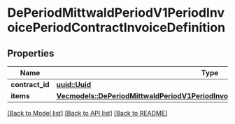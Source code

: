 # DePeriodMittwaldPeriodV1PeriodInvoicePeriodContractInvoiceDefinition

## Properties

Name | Type | Description | Notes
------------ | ------------- | ------------- | -------------
**contract_id** | [**uuid::Uuid**](uuid::Uuid.md) |  | 
**items** | [**Vec<models::DePeriodMittwaldPeriodV1PeriodInvoicePeriodContractItemInvoiceDefinition>**](de.mittwald.v1.invoice.ContractItemInvoiceDefinition.md) |  | 

[[Back to Model list]](../README.md#documentation-for-models) [[Back to API list]](../README.md#documentation-for-api-endpoints) [[Back to README]](../README.md)


